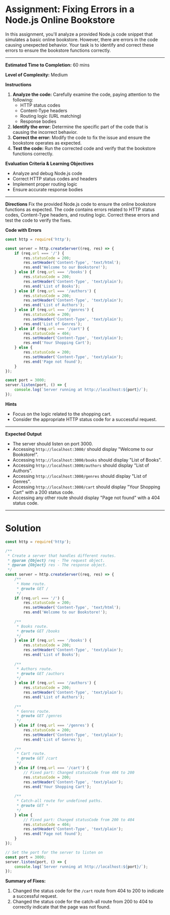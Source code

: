 # Assignment: Fixing Errors in a Node.js Online Bookstore

In this assignment, you'll analyze a provided Node.js code snippet that simulates a basic online bookstore. However, there are errors in the code causing unexpected behavior. Your task is to identify and correct these errors to ensure the bookstore functions correctly.

---

**Estimated Time to Completion:** 60 mins

**Level of Complexity:** Medium

**Instructions**

1. **Analyze the code:** Carefully examine the code, paying attention to the following:
    - HTTP status codes
    - Content-Type headers
    - Routing logic (URL matching)
    - Response bodies
2. **Identify the error:** Determine the specific part of the code that is causing the incorrect behavior.
3. **Correct the error:** Modify the code to fix the issue and ensure the bookstore operates as expected.
4. **Test the code:** Run the corrected code and verify that the bookstore functions correctly.

**Evaluation Criteria & Learning Objectives**

- Analyze and debug Node.js code
- Correct HTTP status codes and headers
- Implement proper routing logic
- Ensure accurate response bodies

---

**Directions**
Fix the provided Node.js code to ensure the online bookstore functions as expected. The code contains errors related to HTTP status codes, Content-Type headers, and routing logic. Correct these errors and test the code to verify the fixes.

**Code with Errors**

```jsx
const http = require('http');

const server = http.createServer((req, res) => {
    if (req.url === '/') {
        res.statusCode = 200;
        res.setHeader('Content-Type', 'text/html');
        res.end('Welcome to our Bookstore!');
    } else if (req.url === '/books') {
        res.statusCode = 200;
        res.setHeader('Content-Type', 'text/plain');
        res.end('List of Books');
    } else if (req.url === '/authors') {
        res.statusCode = 200;
        res.setHeader('Content-Type', 'text/plain');
        res.end('List of Authors');
    } else if (req.url === '/genres') {
        res.statusCode = 200;
        res.setHeader('Content-Type', 'text/plain');
        res.end('List of Genres');
    } else if (req.url === '/cart') {
        res.statusCode = 404;
        res.setHeader('Content-Type', 'text/plain');
        res.end('Your Shopping Cart');
    } else {
        res.statusCode = 200;
        res.setHeader('Content-Type', 'text/plain');
        res.end('Page not found');
    }
});

const port = 3000;
server.listen(port, () => {
    console.log(`Server running at http://localhost:${port}/`);
});

```

**Hints**

- Focus on the logic related to the shopping cart.
- Consider the appropriate HTTP status code for a successful request.

---

**Expected Output**

- The server should listen on port 3000.
- Accessing `http://localhost:3000/` should display "Welcome to our Bookstore!".
- Accessing `http://localhost:3000/books` should display "List of Books".
- Accessing `http://localhost:3000/authors` should display "List of Authors".
- Accessing `http://localhost:3000/genres` should display "List of Genres".
- Accessing `http://localhost:3000/cart` should display "Your Shopping Cart" with a 200 status code.
- Accessing any other route should display "Page not found" with a 404 status code.

---

# Solution

```jsx
const http = require('http');

/**
 * Create a server that handles different routes.
 * @param {Object} req - The request object.
 * @param {Object} res - The response object.
 */
const server = http.createServer((req, res) => {
    /**
     * Home route.
     * @route GET /
     */
    if (req.url === '/') {
        res.statusCode = 200;
        res.setHeader('Content-Type', 'text/html');
        res.end('Welcome to our Bookstore!');
    
    /**
     * Books route.
     * @route GET /books
     */
    } else if (req.url === '/books') {
        res.statusCode = 200;
        res.setHeader('Content-Type', 'text/plain');
        res.end('List of Books');
    
    /**
     * Authors route.
     * @route GET /authors
     */
    } else if (req.url === '/authors') {
        res.statusCode = 200;
        res.setHeader('Content-Type', 'text/plain');
        res.end('List of Authors');
    
    /**
     * Genres route.
     * @route GET /genres
     */
    } else if (req.url === '/genres') {
        res.statusCode = 200;
        res.setHeader('Content-Type', 'text/plain');
        res.end('List of Genres');
    
    /**
     * Cart route.
     * @route GET /cart
     */
    } else if (req.url === '/cart') {
        // Fixed part: Changed statusCode from 404 to 200
        res.statusCode = 200;
        res.setHeader('Content-Type', 'text/plain');
        res.end('Your Shopping Cart');
    
    /**
     * Catch-all route for undefined paths.
     * @route GET *
     */
    } else {
        // Fixed part: Changed statusCode from 200 to 404
        res.statusCode = 404;
        res.setHeader('Content-Type', 'text/plain');
        res.end('Page not found');
    }
});

// Set the port for the server to listen on
const port = 3000;
server.listen(port, () => {
    console.log(`Server running at http://localhost:${port}/`);
});

```

**Summary of Fixes:**

1. Changed the status code for the `/cart` route from 404 to 200 to indicate a successful request.
2. Changed the status code for the catch-all route from 200 to 404 to correctly indicate that the page was not found.